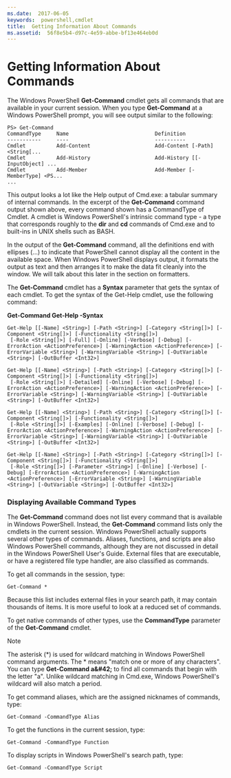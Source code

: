 ```yaml
---
ms.date:  2017-06-05
keywords:  powershell,cmdlet
title:  Getting Information About Commands
ms.assetid:  56f8e5b4-d97c-4e59-abbe-bf13e464eb0d
---
```


# Getting Information About Commands
The Windows PowerShell **Get-Command** cmdlet gets all commands that are available in your current session. When you type **Get-Command** at a Windows PowerShell prompt, you will see output similar to the following:

```
PS> Get-Command
CommandType     Name                            Definition
-----------     ----                            ----------
Cmdlet          Add-Content                     Add-Content [-Path] <String[...
Cmdlet          Add-History                     Add-History [[-InputObject] ...
Cmdlet          Add-Member                      Add-Member [-MemberType] <PS...
...
```

This output looks a lot like the Help output of Cmd.exe: a tabular summary of internal commands. In the excerpt of the **Get-Command** command output shown above, every command shown has a CommandType of Cmdlet. A cmdlet is Windows PowerShell's intrinsic command type - a type that corresponds roughly to the **dir** and **cd** commands of Cmd.exe and to built-ins in UNIX shells such as BASH.

In the output of the **Get-Command** command, all the definitions end with ellipses (...) to indicate that PowerShell cannot display all the content in the available space. When Windows PowerShell displays output, it formats the output as text and then arranges it to make the data fit cleanly into the window. We will talk about this later in the section on formatters.

The **Get-Command** cmdlet has a **Syntax** parameter that gets the syntax of each cmdlet. To get the syntax of the Get-Help cmdlet, use the following command:

**Get-Command Get-Help -Syntax**

```
Get-Help [[-Name] <String>] [-Path <String>] [-Category <String[]>] [-Component <String[]>] [-Functionality <String[]>]
 [-Role <String[]>] [-Full] [-Online] [-Verbose] [-Debug] [-ErrorAction <ActionPreference>] [-WarningAction <ActionPreference>] [-ErrorVariable <String>] [-WarningVariable <String>] [-OutVariable <String>] [-OutBuffer <Int32>]

Get-Help [[-Name] <String>] [-Path <String>] [-Category <String[]>] [-Component <String[]>] [-Functionality <String[]>]
 [-Role <String[]>] [-Detailed] [-Online] [-Verbose] [-Debug] [-ErrorAction <ActionPreference>] [-WarningAction <ActionPreference>] [-ErrorVariable <String>] [-WarningVariable <String>] [-OutVariable <String>] [-OutBuffer <Int32>]

Get-Help [[-Name] <String>] [-Path <String>] [-Category <String[]>] [-Component <String[]>] [-Functionality <String[]>]
 [-Role <String[]>] [-Examples] [-Online] [-Verbose] [-Debug] [-ErrorAction <ActionPreference>] [-WarningAction <ActionPreference>] [-ErrorVariable <String>] [-WarningVariable <String>] [-OutVariable <String>] [-OutBuffer <Int32>]

Get-Help [[-Name] <String>] [-Path <String>] [-Category <String[]>] [-Component <String[]>] [-Functionality <String[]>]
 [-Role <String[]>] [-Parameter <String>] [-Online] [-Verbose] [-Debug] [-ErrorAction <ActionPreference>] [-WarningAction <ActionPreference>] [-ErrorVariable <String>] [-WarningVariable <String>] [-OutVariable <String>] [-OutBuffer <Int32>]
```

### Displaying Available Command Types
The **Get-Command** command does not list every command that is available in Windows PowerShell. Instead, the **Get-Command** command lists only the cmdlets in the current session. Windows PowerShell actually supports several other types of commands. Aliases, functions, and scripts are also Windows PowerShell commands, although they are not discussed in detail in the Windows PowerShell User's Guide. External files that are executable, or have a registered file type handler, are also classified as commands.

To get all commands in the session, type:

```
Get-Command *
```

Because this list includes external files in your search path, it may contain thousands of items. It is more useful to look at a reduced set of commands.

To get native commands of other types, use the **CommandType** parameter of the **Get-Command** cmdlet.

> [!NOTE]
> The asterisk (\*) is used for wildcard matching in Windows PowerShell command arguments. The \* means "match one or more of any characters". You can type **Get-Command a\&#42;** to find all commands that begin with the letter "a". Unlike wildcard matching in Cmd.exe, Windows PowerShell's wildcard will also match a period.

To get command aliases, which are the assigned nicknames of commands, type:

```
Get-Command -CommandType Alias
```

To get the functions in the current session, type:

```
Get-Command -CommandType Function
```

To display scripts in Windows PowerShell's search path, type:

```
Get-Command -CommandType Script
```

